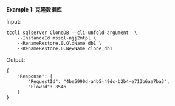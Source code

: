 **Example 1: 克隆数据库**



Input: 

```
tccli sqlserver CloneDB --cli-unfold-argument  \
    --InstanceId mssql-njj2mtpl \
    --RenameRestore.0.OldName db1 \
    --RenameRestore.0.NewName clone_db1
```

Output: 
```
{
    "Response": {
        "RequestId": "4be5990d-a4b5-49dc-b2b4-e713b6aa7ba3",
        "FlowId": 3546
    }
}
```

